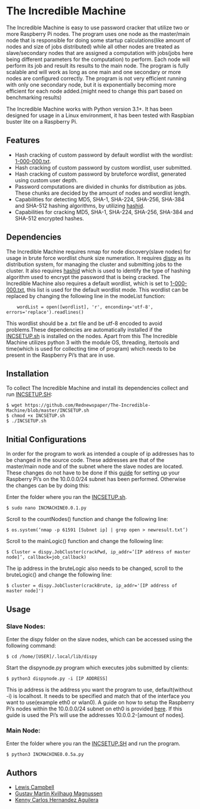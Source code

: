 # The Incredible Machine

The Incredible Machine is easy to use password cracker that utilize two or more Raspberry Pi nodes. The program uses one node as the master/main node that is responsible for doing some startup calculations(like amount of nodes and size of jobs distributed) while all other nodes are treated as slave/secondary nodes that are assigned a computation with jobs(jobs here being different parameters for the computation) to perform. Each node will perform its job and result its results to the main node. The program is fully scalable and will work as long as one main and one secondary or more nodes are configured correctly. The program is not very efficient running with only one secondary node, but it is exponentially becoming more efficient for each node added.(might need to change this part based on benchmarking results)

The Incredible Machine works with Python version 3.1+. It has been designed for usage in a Linux environment, it has been tested with Raspbian buster lite on a Raspberry Pi. 

## Features

* Hash cracking of custom password by default wordlist  with the wordlist: [1-000-000.txt](https://github.com/danielmiessler/SecLists/blob/master/Passwords/Common-Credentials/10-million-password-list-top-100.txt).
* Hash cracking of custom password by custom wordlist, user submitted.
* Hash cracking of custom password by bruteforce wordlist, generated using custom user depth.
* Password computations are divided in chunks for distribution as jobs. These chunks are decided by the amount of nodes and wordlist length. 
* Capabilities for detecting MD5, SHA-1, SHA-224, SHA-256, SHA-384 and SHA-512 hashing algorithms, by utilizing [hashid](https://github.com/psypanda/hashID).
* Capabilities for cracking MD5, SHA-1, SHA-224, SHA-256, SHA-384 and SHA-512 encrypted hashes.

## Dependencies

The Incredible Machine requires nmap for node discovery(slave nodes) for usage in brute force wordlist chunk size numeration. It requires [dispy](http://dispy.sourceforge.net/dispy.html) as its distribution system, for managing the cluster and submitting jobs to the cluster. It also requires [hashid](https://github.com/psypanda/hashID) which is used to identify the type of hashing algorithm used to encrypt the password that is being cracked. The Incredible Machine also requires a default wordlist, which is set to [1-000-000.txt](https://github.com/danielmiessler/SecLists/blob/master/Passwords/Common-Credentials/10-million-password-list-top-1000000.txt), this list is used for the default wordlist mode. This wordlist can be replaced by changing the following line in the modeList function:

```
    wordList = open([wordlist], 'r', enconding='utf-8', errors='replace').readlines()
```

This wordlist should be a .txt file and be utf-8 encoded to avoid problems.These dependencies are automatically installed if the [INCSETUP.sh](https://github.com/Rednewspaper/The-Incredible-Machine/blob/master/INCSETUP.sh) is installed on the nodes. Apart from this The Incredible Machine utilizes python 3 with the module OS, threading, itertools and time(which is used for collecting time of program) which needs to be present in the Raspberry Pi’s that are in use. 

## Installation

To collect The Incredible Machine and install its dependencies collect and run [INCSETUP.SH](https://github.com/Rednewspaper/The-Incredible-Machine/blob/master/INCSETUP.sh):

``` 
$ wget https://github.com/Rednewspaper/The-Incredible-Machine/blob/master/INCSETUP.sh
$ chmod +x INCSETUP.sh
$ ./INCSETUP.sh
```

## Initial Configurations

In order for the program to work as intended a couple of ip addresses has to be changed in the source code. These addresses are that of the master/main node and of the subnet where the slave nodes are located. These changes do not have to be done if this [guide](https://github.com/Rednewspaper/The-Incredible-Machine/blob/master/IP-guide.md) for setting up your Raspberry Pi’s on the 10.0.0.0/24 subnet has been performed. Otherwise the changes can be by doing this:

Enter the folder where you ran the [INCSETUP.sh](https://github.com/Rednewspaper/The-Incredible-Machine/blob/master/INCSETUP.sh).

```
$ sudo nano INCMACHINE0.0.1.py
```

Scroll to the countNodes() function and change the following line:

```
$ os.system(‘nmap -p 61591 [Subnet ip] | grep open > newresult.txt’)
```

Scroll to the mainLogic() function and change the following line:


```
$ Cluster = dispy.JobCluster(crackPwd, ip_addr=’[IP address of master node]’, callback=job_callback)
```

The ip address in the bruteLogic also needs to be changed, scroll to the bruteLogic() and change the following line:

```
$ cluster = dispy.JobCluster(crackBrute, ip_addr='[IP address of master node]')
```

## Usage

### Slave Nodes:

Enter the dispy folder  on the slave nodes, which can be accessed using the following command:

```
$ cd /home/[USER]/.local/lib/dispy
```

Start the dispynode.py program which executes jobs submitted by clients:

```
$ python3 dispynode.py -i [IP ADDRESS]
```

This ip address is the address you want the program to use, default(without -i) is localhost. It needs to be specified and match that of the interface you want to use(example eth0 or wlan0). A guide on how to setup the Raspberry Pi’s nodes within the 10.0.0.0/24 subnet on eth0 is provided [here](https://github.com/Rednewspaper/The-Incredible-Machine/blob/master/IP-guide.md#step-3). If this guide is used the Pi’s will use the addresses 10.0.0.2-[amount of nodes].

### Main Node:

Enter the folder where you ran the [INCSETUP.SH](https://github.com/Rednewspaper/The-Incredible-Machine/blob/master/INCSETUP.sh) and run the program.

```
$ python3 INCMACHINE0.0.5a.py 
```

## Authors

* [Lewis Campbell](https://github.com/Rednewspaper)
* [Gustav Martin Kvilhaug Magnussen](https://github.com/Gustav-Magnussen)
* [Kenny Carlos Hernandez Aguilera](https://github.com/cahe0603)

